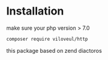 # Installation
make sure your php version > 7.0
```bash
composer require viloveul/http
```
this package based on zend diactoros